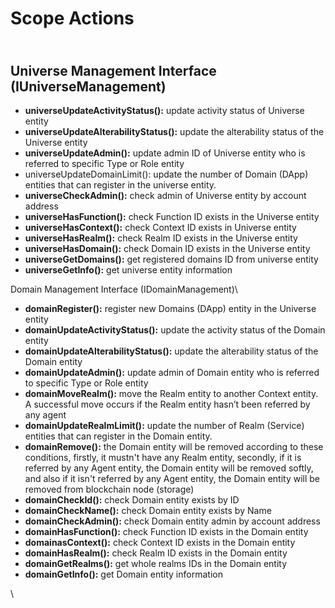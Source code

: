 # Scope Actions

\
**Universe Management Interface (IUniverseManagement)**
-------------------------------------------------------

* **universeUpdateActivityStatus():** update activity status of Universe entity
* **universeUpdateAlterabilityStatus():** update the alterability status of the Universe entity
* **universeUpdateAdmin():** update admin ID of Universe entity who is referred to specific Type or Role entity
* universeUpdateDomainLimit(): update the number of Domain (DApp) entities that can register in the universe entity.
* **universeCheckAdmin():** check admin of Universe entity by account address
* **universeHasFunction():** check Function ID exists in the Universe entity
* **universeHasContext():** check Context ID exists in Universe entity
* **universeHasRealm():** check Realm ID exists in the Universe entity
* **universeHasDomain():** check Domain ID exists in the Universe entity
* **universeGetDomains():** get registered domains ID from universe entity
* **universeGetInfo():** get universe entity information

Domain Management Interface (IDomainManagement)\



* **domainRegister():** register new Domains (DApp) entity in the Universe entity
* **domainUpdateActivityStatus():** update the activity status of the Domain entity
* **domainUpdateAlterabilityStatus():** update the alterability status of the Domain entity
* **domainUpdateAdmin():** update admin of Domain entity who is referred to specific Type or Role entity
* **domainMoveRealm():** move the Realm entity to another Context entity. A successful move occurs if the Realm entity hasn’t been referred by any agent
* **domainUpdateRealmLimit():** update the number of Realm (Service) entities that can register in the Domain entity.
* **domainRemove():** the Domain entity will be removed according to these conditions, firstly, it mustn't have any Realm entity, secondly, if it is referred by any Agent entity, the Domain entity will be removed softly, and also if it isn't referred by any Agent entity, the Domain entity will be removed from blockchain node (storage)
* **domainCheckId():** check Domain entity exists by ID
* **domainCheckName():** check Domain entity exists by Name
* **domainCheckAdmin():** check Domain entity admin by account address
* **domainHasFunction():** check Function ID exists in the Domain entity
* **domainasContext():** check Context ID exists in the Domain entity
* **domainHasRealm():** check Realm ID exists in the Domain entity
* **domainGetRealms():** get whole realms IDs in the Domain entity
* **domainGetInfo():** get Domain entity information

\
